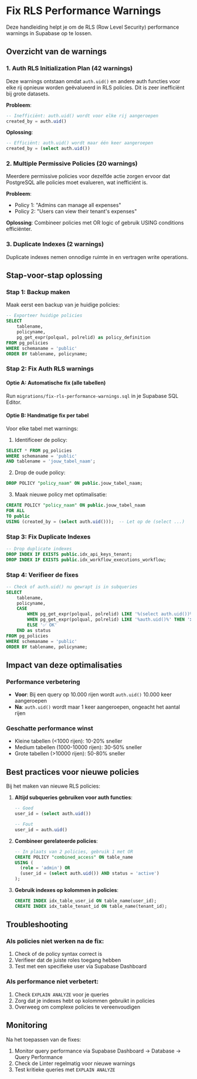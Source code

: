 # Fix RLS Performance Warnings

Deze handleiding helpt je om de RLS (Row Level Security) performance warnings in Supabase op te lossen.

## Overzicht van de warnings

### 1. Auth RLS Initialization Plan (42 warnings)
Deze warnings ontstaan omdat `auth.uid()` en andere auth functies voor elke rij opnieuw worden geëvalueerd in RLS policies. Dit is zeer inefficiënt bij grote datasets.

**Probleem**: 
```sql
-- Inefficiënt: auth.uid() wordt voor elke rij aangeroepen
created_by = auth.uid()
```

**Oplossing**:
```sql
-- Efficiënt: auth.uid() wordt maar één keer aangeroepen
created_by = (select auth.uid())
```

### 2. Multiple Permissive Policies (20 warnings)
Meerdere permissive policies voor dezelfde actie zorgen ervoor dat PostgreSQL alle policies moet evalueren, wat inefficiënt is.

**Probleem**:
- Policy 1: "Admins can manage all expenses"
- Policy 2: "Users can view their tenant's expenses"

**Oplossing**: Combineer policies met OR logic of gebruik USING conditions efficiënter.

### 3. Duplicate Indexes (2 warnings)
Duplicate indexes nemen onnodige ruimte in en vertragen write operations.

## Stap-voor-stap oplossing

### Stap 1: Backup maken
Maak eerst een backup van je huidige policies:
```sql
-- Exporteer huidige policies
SELECT 
    tablename,
    policyname,
    pg_get_expr(polqual, polrelid) as policy_definition
FROM pg_policies
WHERE schemaname = 'public'
ORDER BY tablename, policyname;
```

### Stap 2: Fix Auth RLS warnings

#### Optie A: Automatische fix (alle tabellen)
Run `migrations/fix-rls-performance-warnings.sql` in je Supabase SQL Editor.

#### Optie B: Handmatige fix per tabel
Voor elke tabel met warnings:

1. Identificeer de policy:
```sql
SELECT * FROM pg_policies 
WHERE schemaname = 'public' 
AND tablename = 'jouw_tabel_naam';
```

2. Drop de oude policy:
```sql
DROP POLICY "policy_naam" ON public.jouw_tabel_naam;
```

3. Maak nieuwe policy met optimalisatie:
```sql
CREATE POLICY "policy_naam" ON public.jouw_tabel_naam
FOR ALL 
TO public
USING (created_by = (select auth.uid()));  -- Let op de (select ...)
```

### Stap 3: Fix Duplicate Indexes
```sql
-- Drop duplicate indexes
DROP INDEX IF EXISTS public.idx_api_keys_tenant;
DROP INDEX IF EXISTS public.idx_workflow_executions_workflow;
```

### Stap 4: Verifieer de fixes
```sql
-- Check of auth.uid() nu gewrapt is in subqueries
SELECT 
    tablename,
    policyname,
    CASE 
        WHEN pg_get_expr(polqual, polrelid) LIKE '%(select auth.uid())%' THEN '✅ Fixed'
        WHEN pg_get_expr(polqual, polrelid) LIKE '%auth.uid()%' THEN '❌ Needs fixing'
        ELSE '✅ OK'
    END as status
FROM pg_policies
WHERE schemaname = 'public'
ORDER BY tablename, policyname;
```

## Impact van deze optimalisaties

### Performance verbetering
- **Voor**: Bij een query op 10.000 rijen wordt `auth.uid()` 10.000 keer aangeroepen
- **Na**: `auth.uid()` wordt maar 1 keer aangeroepen, ongeacht het aantal rijen

### Geschatte performance winst
- Kleine tabellen (<1000 rijen): 10-20% sneller
- Medium tabellen (1000-10000 rijen): 30-50% sneller
- Grote tabellen (>10000 rijen): 50-80% sneller

## Best practices voor nieuwe policies

Bij het maken van nieuwe RLS policies:

1. **Altijd subqueries gebruiken voor auth functies**:
   ```sql
   -- Goed
   user_id = (select auth.uid())
   
   -- Fout
   user_id = auth.uid()
   ```

2. **Combineer gerelateerde policies**:
   ```sql
   -- In plaats van 2 policies, gebruik 1 met OR
   CREATE POLICY "combined_access" ON table_name
   USING (
     (role = 'admin') OR 
     (user_id = (select auth.uid()) AND status = 'active')
   );
   ```

3. **Gebruik indexes op kolommen in policies**:
   ```sql
   CREATE INDEX idx_table_user_id ON table_name(user_id);
   CREATE INDEX idx_table_tenant_id ON table_name(tenant_id);
   ```

## Troubleshooting

### Als policies niet werken na de fix:
1. Check of de policy syntax correct is
2. Verifieer dat de juiste roles toegang hebben
3. Test met een specifieke user via Supabase Dashboard

### Als performance niet verbetert:
1. Check `EXPLAIN ANALYZE` voor je queries
2. Zorg dat je indexes hebt op kolommen gebruikt in policies
3. Overweeg om complexe policies te vereenvoudigen

## Monitoring

Na het toepassen van de fixes:
1. Monitor query performance via Supabase Dashboard → Database → Query Performance
2. Check de Linter regelmatig voor nieuwe warnings
3. Test kritieke queries met `EXPLAIN ANALYZE`